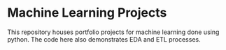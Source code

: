 # Machine Learning Projects
This repository houses portfolio projects for machine learning done using python. The code here also demonstrates EDA and ETL processes.
